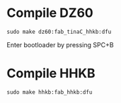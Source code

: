 # Compile DZ60

`sudo make dz60:fab_tinaC_hhkb:dfu`

Enter bootloader by pressing SPC+B

# Compile HHKB

`sudo make hhkb:fab_hhkb:dfu`
